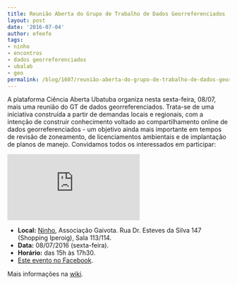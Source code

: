```yaml
---
title: Reunião Aberta do Grupo de Trabalho de Dados Georreferenciados
layout: post
date: '2016-07-04'
author: efeefe
tags:
- ninho
- encontros
- dados georreferenciados
- ubalab
- geo
permalink: /blog/1607/reunião-aberta-do-grupo-de-trabalho-de-dados-georreferenciados/
---
```


A plataforma Ciência Aberta Ubatuba organiza nesta sexta-feira, 08/07, mais uma reunião do GT de dados georreferenciados. Trata-se de uma iniciativa construída a partir de demandas locais e regionais, com a intenção de construir conhecimento voltado ao compartilhamento online de dados georreferenciados - um objetivo ainda mais importante em tempos de revisão de zoneamento, de licenciamentos ambientais e de implantação de planos de manejo. Convidamos todos os interessados em participar:

![](http://wiki.ubatuba.cc/lib/exe/fetch.php?media=cienciaaberta:capa_post.jpg)

* **Local:** [Ninho](http://wiki.ubatuba.cc/doku.php?id=ninho:ninho "ninho"), Associação Gaivota. Rua Dr. Esteves da Silva 147 (Shopping Iperoig), Sala 113/114.
* **Data:** 08/07/2016 (sexta-feira).
* **Horário:** das 15h às 17h30.
* [Este evento no Facebook](https://www.facebook.com/events/1030081483693819/# "https://www.facebook.com/events/1030081483693819/#").

Mais informações na [wiki](http://wiki.ubatuba.cc/doku.php?id=cienciaaberta:encontro160708 "http://wiki.ubatuba.cc/doku.php?id=cienciaaberta:encontro160708").